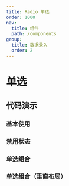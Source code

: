 ```yaml
---
title: Radio 单选
order: 1000
nav:
  title: 组件
  path: /components
group:
  title: 数据录入
  order: 2
---
```


# 单选

## 代码演示

### 基本使用

<code src="./demo/base.tsx"></code>

### 禁用状态

<code src="./demo/disabled.tsx"></code>

### 单选组合

<code src="./demo/group.tsx"></code>

### 单选组合（垂直布局）

<code src="./demo/verticalGroup.tsx"></code>

